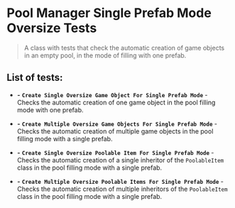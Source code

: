 ﻿# Pool Manager Single Prefab Mode Oversize Tests

> A class with tests that check the automatic creation of game objects in an empty pool, in the mode of filling with one prefab.

## List of tests:

- **-** **`Create Single Oversize Game Object For Single Prefab Mode`** - Checks the automatic creation of one game object in the pool filling mode with one prefab.


- **-** **`Create Multiple Oversize Game Objects For Single Prefab Mode`** - Checks the automatic creation of multiple game objects in the pool filling mode with a single prefab.


- **-** **`Create Single Oversize Poolable Item For Single Prefab Mode`** - Checks the automatic creation of a single inheritor of the `PoolableItem` class in the pool filling mode with a single prefab.


- **-** **`Create Multiple Oversize Poolable Items For Single Prefab Mode`** - Checks the automatic creation of multiple inheritors of the `PoolableItem` class in the pool filling mode with a single prefab.
